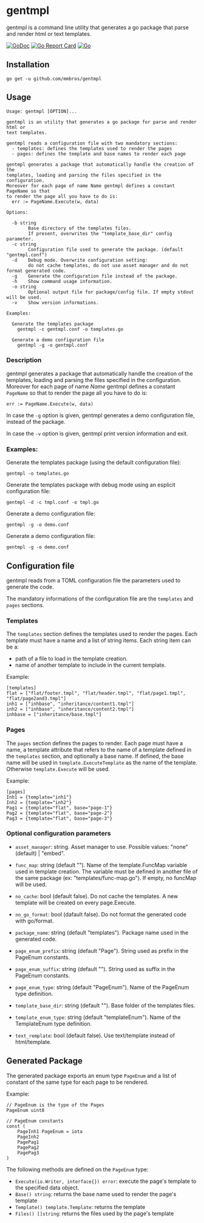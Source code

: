 # gentmpl

gentmpl is a command line utility that generates a go package that parse and
render html or text templates.

[![GoDoc](https://godoc.org/github.com/mmbros/gentmpl?status.svg)](https://godoc.org/github.com/mmbros/gentmpl)
[![Go Report Card](https://goreportcard.com/badge/github.com/mmbros/gentmpl)](https://goreportcard.com/report/github.com/mmbros/gentmpl)
[![Go](https://github.com/mmbros/gentmpl/actions/workflows/go.yml/badge.svg)](https://github.com/mmbros/gentmpl/actions/workflows/go.yml)

## Installation

```
go get -u github.com/mmbros/gentmpl
```

## Usage

```
Usage: gentmpl [OPTION]...

gentmpl is an utility that generates a go package for parse and render html or
text templates.

gentmpl reads a configuration file with two mandatory sections:
  - templates: defines the templates used to render the pages
  - pages: defines the template and base names to render each page

gentmpl generates a package that automatically handle the creation of the
templates, loading and parsing the files specified in the configuration.
Moreover for each page of name Name gentmpl defines a constant PageName so that
to render the page all you have to do is:
  err := PageName.Execute(w, data)

Options:

  -b string
        Base directory of the templates files.
        If present, overwrites the "template_base_dir" config parameter.
  -c string
        Configuration file used to generate the package. (default "gentmpl.conf")
  -d    Debug mode. Overwrite configuration setting:
        do not cache templates, do not use asset manager and do not format generated code.
  -g    Generate the configuration file instead of the package.
  -h    Show command usage information.
  -o string
        Optional output file for package/config file. If empty stdout will be used.
  -v    Show version informations.

Examples:

  Generate the templates package
    gentmpl -c gentmpl.conf -o templates.go

  Generate a demo configuration file
    gentmpl -g -o gentmpl.conf
```

### Description

gentmpl generates a package that automatically handle the creation of the
templates, loading and parsing the files specified in the configuration.
Moreover for each page of name _Name_ gentmpl defines a 
constant `PageName` so that to render the page all you have to do is:

    err := PageName.Execute(w, data)

In case the `-g` option is given, gentmpl generates a demo configuration file,
instead of the package.

In case the `-v` option is given, gentmpl print version information and exit.

### Examples:

Generate the templates package (using the default configuration file):
```
gentmpl -o templates.go
```

Generate the templates package with debug mode using an esplicit configuration
file:
```
gentmpl -d -c tmpl.conf -o tmpl.go
```

Generate a demo configuration file:
```
gentmpl -g -o demo.conf
```

Generate a demo configuration file:
```
gentmpl -g -o demo.conf
```
## Configuration file

gentmpl reads from a TOML configuration file the parameters used to generate
the code.

The mandatory informations of the configuration file are the `templates` and
`pages` sections.

### Templates

The `templates` section defines the templates used to render the pages.
Each template must have a name and a list of string items.
Each string item can be a:
- path of a file to load in the template creation.
- name of another template to include in the current template.

Example:
```
[templates]
flat = ["flat/footer.tmpl", "flat/header.tmpl", "flat/page1.tmpl", "flat/page2and3.tmpl"]
inh1 = ["inhbase", "inheritance/content1.tmpl"]
inh2 = ["inhbase", "inheritance/content2.tmpl"]
inhbase = ["inheritance/base.tmpl"]
```

### Pages

The `pages` section defines the pages to render.  Each page must have a name, a
template attribute that refers to the name of a template defined in the
`templates` section, and optionally a base name.  If defined, the base name
will be used in `template.ExecuteTemplate` as the name of the template.
Otherwise `template.Execute` will be used.

Example:
```
[pages]
Inh1 = {template="inh1"}
Inh2 = {template="inh2"}
Pag1 = {template="flat", base="page-1"}
Pag2 = {template="flat", base="page-2"}
Pag3 = {template="flat", base="page-3"}
```

### Optional configuration parameters

- `asset_manager`: string. Asset manager to use. Possible values: "none"
  (default) |  "embed".

- `func_map`: string (default ""). Name of the template.FuncMap variable used
  in template creation. The variable must be defined in another file of the
  same package (ex: "templates/func-map.go"). If empty, no funcMap will be
  used.

- `no_cache`: bool (default false). Do not cache the templates. A new template
  will be created on every page.Execute.

- `no_go_format`: bool (dafault false). Do not format the generated code with
  go/format.

- `package_name`: string (default "templates"). Package name used in the
  generated code.

- `page_enum_prefix`: string (default "Page"). String used as prefix in the
  PageEnum constants.

- `page_enum_suffix`: string (default ""). String used as suffix in the
  PageEnum constants.

- `page_enum_type`: string (default "PageEnum"). Name of the PageEnum type
  definition.

- `template_base_dir`: string (default ""). Base folder of the templates files.

- `template_enum_type`: string (default "templateEnum"). Name of the
  TemplateEnum type definition.

- `text_remplate`: bool (default false). Use text/template instead of
  html/template.

## Generated Package

The generated package exports an enum type `PageEnum` and a list of constant of
the same type for each page to be rendered.

Example:
```
// PageEnum is the type of the Pages
PageEnum uint8

// PageEnum constants
const (
	PageInh1 PageEnum = iota
	PageInh2
	PagePag1
	PagePag2
	PagePag3
)

```

The following methods are defined on the `PageEnum` type:

  - `Execute(io.Writer, interface{}) error`: execute the page's template to the
    specified data object.
  - `Base() string`: returns the base name used to render the page's template
  - `Template() template.Template`: returns the template
  - `Files() []string`: returns the files used by the page's template


